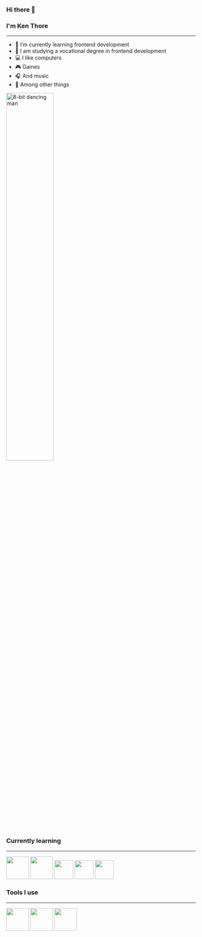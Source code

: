 ### Hi there 👋
### I'm Ken Thore


___

<div>
<span>


- 🌱 I’m currently learning frontend development
- 💼 I am studying a vocational degree in frontend development
- 💻 I like computers
- 🎮 Games
- 🎧 And music
- 🎨 Among other things


<picture>
  <img alt="8-bit dancing man" src="https://tenor.com/en-GB/view/8bit-dance-dancing-gif-4877113.gif" width="50%">
</picture>


</span>
</div>

### Currently learning
---
<span><img src="https://cdn.jsdelivr.net/gh/devicons/devicon/icons/html5/html5-original-wordmark.svg" height="60px" width="60px" />
<img src="https://cdn.jsdelivr.net/gh/devicons/devicon/icons/css3/css3-original-wordmark.svg"  height="60px" width="60px" />
<img src="https://cdn.jsdelivr.net/gh/devicons/devicon/icons/javascript/javascript-original.svg" height="50px" width="50px" />
<img src="https://cdn.jsdelivr.net/gh/devicons/devicon/icons/typescript/typescript-original.svg" height="50px" width="50px" />
<img src="https://cdn.jsdelivr.net/gh/devicons/devicon/icons/react/react-original-wordmark.svg" height="50px" width="50px" /></span>


### Tools I use
---
<span><img src="https://cdn.jsdelivr.net/gh/devicons/devicon/icons/visualstudio/visualstudio-plain.svg" height="60px"/>
<img src="https://cdn.jsdelivr.net/gh/devicons/devicon/icons/xd/xd-plain.svg" height="60px"/>
<img src="https://cdn.jsdelivr.net/gh/devicons/devicon/icons/figma/figma-original.svg" height="60px"/></span>




<!--
**k12re/k12re** is a ✨ _special_ ✨ repository because its `README.md` (this file) appears on your GitHub profile.

Here are some ideas to get you started:

- 🔭 I’m currently working on ...
- 🌱 I’m currently learning ...
- 👯 I’m looking to collaborate on ...
- 🤔 I’m looking for help with ...
- 💬 Ask me about ...
- 📫 How to reach me: ...
- 😄 Pronouns: ...
- ⚡ Fun fact: ...
-->
